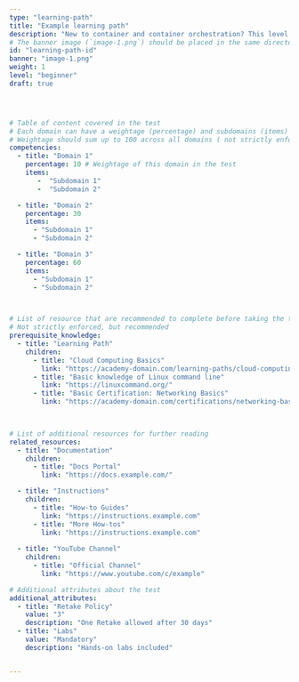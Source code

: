 ```yaml
---
type: "learning-path"
title: "Example learning path"
description: "New to container and container orchestration? This level 100 INTRO Kubernetes - Course covers the foundational topics for a non-technical audience and conveys the benefits of containers and container orchestration for modern IT scenarios. It will help you learn the basics of terminology associated, understand the essential components' functions, and understand why these new technologies are so important."
# The banner image (`image-1.png`) should be placed in the same directory as this `_index.md` file.
id: "learning-path-id"
banner: "image-1.png"
weight: 1
level: "beginner"
draft: true




# Table of content covered in the test
# Each domain can have a weightage (percentage) and subdomains (items)
# Weightage should sum up to 100 across all domains ( not strictly enforced, but recommended )
competencies:
  - title: "Domain 1"
    percentage: 10 # Weightage of this domain in the test
    items: 
       -  "Subdomain 1"
       -  "Subdomain 2"

  - title: "Domain 2"
    percentage: 30
    items:
      - "Subdomain 1"
      - "Subdomain 2"

  - title: "Domain 3"
    percentage: 60
    items:
      - "Subdomain 1"
      - "Subdomain 2"



# List of resource that are recommended to complete before taking the test
# Not strictly enforced, but recommended
prerequisite_knowledge:
  - title: "Learning Path"
    children:
      - title: "Cloud Computing Basics"
        link: "https://academy-domain.com/learning-paths/cloud-computing-basics"
      - title: "Basic knowledge of Linux command line"
        link: "https://linuxcommand.org/"
      - title: "Basic Certification: Networking Basics"
        link: "https://academy-domain.com/certifications/networking-basics" 
  


# List of additional resources for further reading 
related_resources:
  - title: "Documentation"
    children:
      - title: "Docs Portal"
        link: "https://docs.example.com/"

  - title: "Instructions"
    children:
      - title: "How-to Guides"
        link: "https://instructions.example.com"
      - title: "More How-tos"
        link: "https://instructions.example.com"
        
  - title: "YouTube Channel"
    children:
      - title: "Official Channel"
        link: "https://www.youtube.com/c/example" 

# Additional attributes about the test
additional_attributes: 
  - title: "Retake Policy"
    value: "3"
    description: "One Retake allowed after 30 days"
  - title: "Labs"
    value: "Mandatory"
    description: "Hands-on labs included"


---
```


